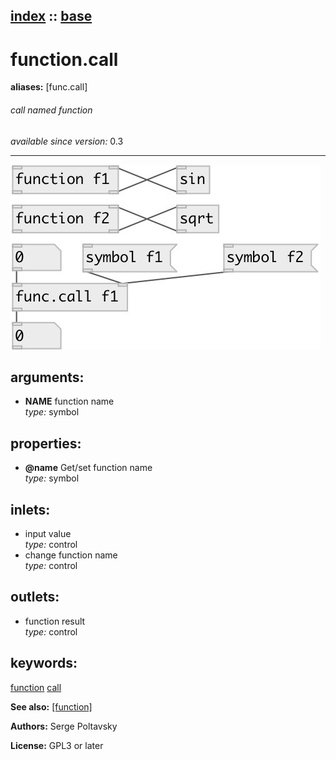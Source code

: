 [index](index.html) :: [base](category_base.html)
---

# function.call
**aliases:** [func.call]


###### call named function

*available since version:* 0.3

---




[![example](../examples/img/function.call.jpg)](../examples/pd/function.call.pd)



## arguments:

* **NAME**
function name<br>
_type:_ symbol<br>





## properties:

* **@name** 
Get/set function name<br>
_type:_ symbol<br>



## inlets:

* input value<br>
_type:_ control
* change function name<br>
_type:_ control



## outlets:

* function result<br>
_type:_ control



## keywords:

[function](keywords/function.html)
[call](keywords/call.html)



**See also:**
[\[function\]](function.html)




**Authors:** Serge Poltavsky




**License:** GPL3 or later






